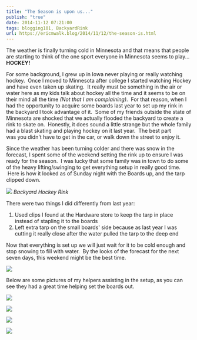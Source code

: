 ```yaml
---
title: "The Season is upon us..."
publish: "true"
date: 2014-11-12 07:21:00
tags: blogging101, BackyardRink
url: https://ericmwalk.blog/2014/11/12/the-season-is.html
---
```


The weather is finally turning cold in Minnesota and that means that people are starting to think of the one sport everyone in Minnesota seems to play... <strong>HOCKEY!</strong>

For some background, I grew up in Iowa never playing or really watching hockey.  Once I moved to Minnesota after college I started watching Hockey and have even taken up skating.  It really must be something in the air or water here as my kids talk about hockey all the time and it seems to be on their mind all the time <em>(Not that I am complaining)</em>.  For that reason, when I had the opportunity to acquire some boards last year to set up my rink in the backyard I took advantage of it.  Some of my friends outside the state of Minnesota are shocked that we actually flooded the backyard to create a rink to skate on.  Honestly, it does sound a little strange but the whole family had a blast skating and playing hockey on it last year.  The best part was you didn't have to get in the car, or walk down the street to enjoy it.

Since the weather has been turning colder and there was snow in the forecast, I spent some of the weekend setting the rink up to ensure I was ready for the season.  I was lucky that some family was in town to do some of the heavy lifting/swinging to get everything setup in really good time.  Here is how it looked as of Sunday night with the Boards up, and the tarp clipped down.

![](https://ericmwalk.blog/uploads/2021/e463b10ad6.jpg)
*Backyard Hockey Rink*

There were two things I did differently from last year:
<ol>
<li>Used clips I found at the Hardware store to keep the tarp in place instead of stapling it to the boards</li>
<li>Left extra tarp on the small boards' side because as last year I was cutting it really close after the water pulled the tarp to the deep end</li>
</ol>
Now that everything is set up we will just wait for it to be cold enough and stop snowing to fill with water.  By the looks of the forecast for the next seven days, this weekend might be the best time.

![](https://ericmwalk.blog/uploads/2021/d187abe10b.jpg)

Below are some pictures of my helpers assisting in the setup, as you can see they had a great time helping set the boards out.

![](https://ericmwalk.blog/uploads/2021/4f9eb2daa1.jpg)

![](https://ericmwalk.blog/uploads/2021/4f9eb2daa1.jpg)

![](https://ericmwalk.blog/uploads/2021/de8443e98a.jpg)

![](https://ericmwalk.blog/uploads/2021/e72de69d07.jpg)